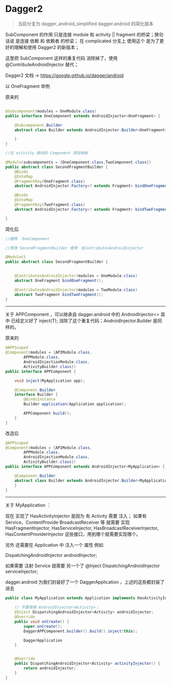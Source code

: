 # Dagger2 

> 当前分支为 dagger_android_simplified dagger.android 的简化版本


SubComponent 的作用 只是连接 module 和 activity || fragment 的桥梁；换句话说 是连接 依赖 和 依赖者 的桥梁；
在 complicated 分支上 使用这个 是为了更好的理解和使用 Dagger2 的新版本；

这里把 SubComponent 这样的重复代码 消除掉了，使用 @ContributeAndroidInjector 替代；

Dagger2 文档 -> https://google.github.io/dagger/android

以 OneFragment 举例

原来的


```java

@Subcomponent(modules = OneModule.class)
public interface OneComponent extends AndroidInjector<OneFragment> {

    @Subcomponent.Builder
    abstract class Builder extends AndroidInjector.Builder<OneFragment> {

    }
}

//在 activity 级别的 Component 添加映射

@Module(subcomponents = {OneComponent.class,TwoComponent.class})
public abstract class SecondFragmentBuilder {
    @Binds
    @IntoMap
    @FragmentKey(OneFragment.class)
    abstract AndroidInjector.Factory<? extends Fragment> bindOneFragment(OneComponent.Builder builder);

    @Binds
    @IntoMap
    @FragmentKey(TwoFragment.class)
    abstract AndroidInjector.Factory<? extends Fragment> bindTwoFragment(TwoComponent.Builder builder);

}

```

简化后

```java
//删除  OneComponent

//修改 SecondFragmentBuilder 使用  @ContributesAndroidInjector 

@Module()
public abstract class SecondFragmentBuilder {
  

    @ContributesAndroidInjector(modules = OneModule.class)
    abstract OneFragment bindOneFragment();

    @ContributesAndroidInjector(modules = TwoModule.class)
    abstract TwoFragment bindTwoFragment();
}
```

---

关于 APPComponent ，可以继承自 dagger.android 中的 AndroidInjector<> 其中 已经定义好了 inject(T); 消除了这个重复代码；AndroidInjector.Builder 是同样的。


原来的

```java
@APPScoped
@Component(modules = {APIModule.class,
        APPModule.class,
        AndroidInjectionModule.class,
        ActivityBuilder.class})
public interface APPComponent {

    void inject(MyApplication app);

    @Component.Builder
    interface Builder {
        @BindsInstance
        Builder application(Application application);

        APPComponent build();
    }
}

```
 
 改造后
 
 ```java
 @APPScoped
 @Component(modules = {APIModule.class,
         APPModule.class,
         AndroidInjectionModule.class,
         ActivityBuilder.class})
 public interface APPComponent extends AndroidInjector<MyApplication> {
 
     @Component.Builder
     abstract class Builder extends AndroidInjector.Builder<MyApplication> {
     }
 }

 ```
 
 ---
 
 关于 MyApplication ：
 
 现在 实现了  HasActivityInjector 是因为 有 Activity 需要 注入；
 如果有 Service，ContentProvide BroadcastReceiver 等 就需要 实现  
 HasFragmentInjector,
 HasServiceInjector,
 HasBroadcastReceiverInjector,
  HasContentProviderInjector 这些接口，用到哪个就需要实现哪个。
  
  另外 还需要在 Application 中 注入一个 属性 例如
  
  DispatchingAndroidInjector<Activity> androidInjector;
  
  如果需要 注射 Service 就需要 另一个了
  @Inject DispatchingAndroidInjector<Service> serviceInjector;
  
  dagger.android 为我们封装好了一个 DaggerApplication ，上述的这些都封装了进去
  
  ```java
  public class MyApplication extends Application implements HasActivityInjector {
  
      // 不要使用 AndroidInjector<Activity>；
      @Inject DispatchingAndroidInjector<Activity> androidInjector;
      @Override
      public void onCreate() {
          super.onCreate();
          DaggerAPPComponent.builder().build().inject(this);
  
          DaggerApplication
      }
  
  
      @Override
      public DispatchingAndroidInjector<Activity> activityInjector() {
          return androidInjector;
      }
  }

  ```